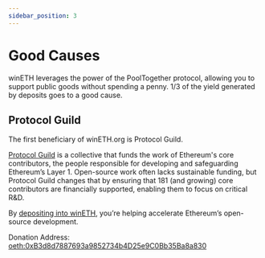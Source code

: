```yaml
---
sidebar_position: 3
---
```



# Good Causes
winETH leverages the power of the PoolTogether protocol, allowing you to support public goods without spending a penny. 1/3 of the yield generated by deposits goes to a good cause.

## Protocol Guild
The first beneficiary of winETH.org is Protocol Guild.

[Protocol Guild](https://https://protocol-guild.readthedocs.io/) is a collective that funds the work of Ethereum's core contributors, the people responsible for developing and safeguarding Ethereum’s Layer 1. Open-source work often lacks sustainable funding, but Protocol Guild changes that by ensuring that 181 (and growing) core contributors are financially supported, enabling them to focus on critical R&D.

By [depositing into winETH](https://wineth.org), you’re helping accelerate Ethereum’s open-source development.

Donation Address: [oeth:0xB3d8d7887693a9852734b4D25e9C0Bb35Ba8a830](https://app.splits.org/accounts/0xB3d8d7887693a9852734b4D25e9C0Bb35Ba8a830/?chainId=10)
